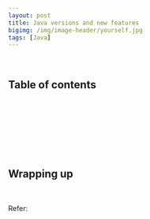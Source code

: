 ```yaml
---
layout: post
title: Java versions and new features 
bigimg: /img/image-header/yourself.jpg
tags: [Java]
---
```





<br>

## Table of contents




<br>

## 





<br>

## 




<br>

## Wrapping up





<br>

Refer:

[]()